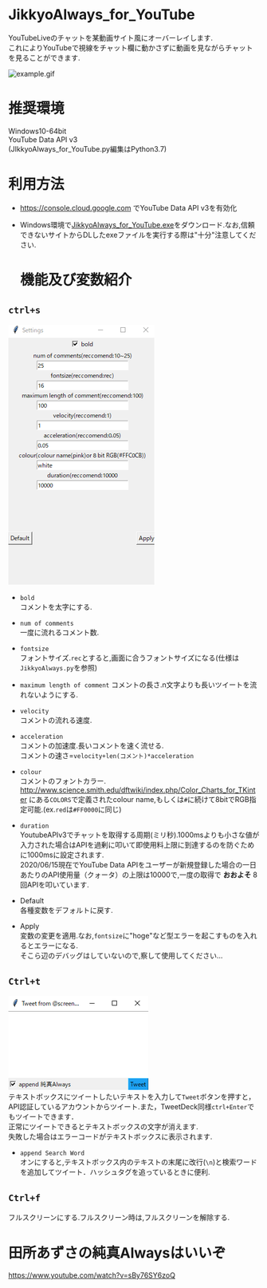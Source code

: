 # JikkyoAlways_for_YouTube  
YouTubeLiveのチャットを某動画サイト風にオーバーレイします.  
これによりYouTubeで視線をチャット欄に動かさずに動画を見ながらチャットを見ることができます.  
  
![example.gif](https://github.com/T3aHat/JikkyoAlways_for_YouTube/blob/master/image/example.gif)  

# 推奨環境  
Windows10-64bit  
YouTube Data API v3  
(JIkkyoAlways_for_YouTube.py編集はPython3.7)  
  
# 利用方法  
* https://console.cloud.google.com でYouTube Data API v3を有効化  
* Windows環境で[JikkyoAlways_for_YouTube.exe](https://github.com/T3aHat/JikkyoAlways_for_YouTube/raw/master/JikkyoAlways_for_YouTube.exe)をダウンロード.なお,信頼できないサイトからDLしたexeファイルを実行する際は"十分"注意してください.  
  
  # 機能及び変数紹介  
## `ctrl+s`  
![settings.png](https://github.com/T3aHat/JikkyoAlways_for_YouTube/blob/master/image/settings.png)  
* `bold`  
コメントを太字にする.  
* `num of comments`  
一度に流れるコメント数.  
* `fontsize`  
フォントサイズ.`rec`とすると,画面に合うフォントサイズになる(仕様は`JikkyoAlways.py`を参照)  
* `maximum length of comment` 
コメントの長さ.n文字よりも長いツイートを流れないようにする.  
* `velocity`  
コメントの流れる速度.  
* `acceleration`  
コメントの加速度.長いコメントを速く流せる.  
コメントの速さ=`velocity+len(コメント)*acceleration`  
* `colour`  
コメントのフォントカラー. http://www.science.smith.edu/dftwiki/index.php/Color_Charts_for_TKinter にある`COLORS`で定義されたcolour name,もしくは`#`に続けて8bitでRGB指定可能.(ex.`red`は`#FF0000`に同じ)  
* `duration`  
YoutubeAPIv3でチャットを取得する周期(ミリ秒).1000msよりも小さな値が入力された場合はAPIを過剰に叩いて即使用料上限に到達するのを防ぐために1000msに設定されます.  
2020/06/15現在でYouTube Data APIをユーザーが新規登録した場合の一日あたりのAPI使用量（クォータ）の上限は10000で,一度の取得で __おおよそ__ 8回APIを叩いています.    

* Default  
各種変数をデフォルトに戻す.
* Apply  
変数の変更を適用.なお,`fontsize`に"hoge"など型エラーを起こすものを入れるとエラーになる.  
そこら辺のデバッグはしていないので,察して使用してください...  
  
## `Ctrl+t`  
![tweet.png](https://github.com/T3aHat/JikkyoAlways/blob/master/image/tweet.png)   
テキストボックスにツイートしたいテキストを入力して`Tweet`ボタンを押すと，API認証しているアカウントからツイート.また，TweetDeck同様`ctrl+Enter`でもツイートできます．    
正常にツイートできるとテキストボックスの文字が消えます.  
失敗した場合はエラーコードがテキストボックスに表示されます.  
* `append Search Word`  
オンにすると,テキストボックス内のテキストの末尾に改行(`\n`)と検索ワードを追加してツイート．ハッシュタグを追っているときに便利.  
 ## `Ctrl+f` 
フルスクリーンにする.フルスクリーン時は,フルスクリーンを解除する.  
    
# 田所あずさの純真Alwaysはいいぞ  
https://www.youtube.com/watch?v=sBy76SY6zoQ  
